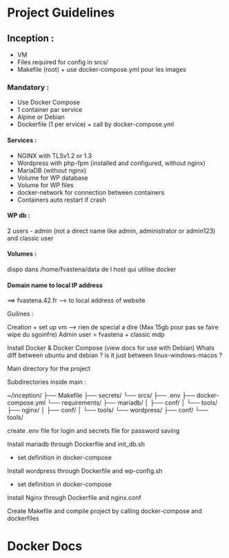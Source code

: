 # Project Guidelines

## Inception : 
- VM 
- Files required for config in srcs/
- Makefile (root) + use docker-compose.yml pour les images

### Mandatory :
- Use Docker Compose
- 1 container par service
- Alpine or Debian 
- Dockerfile (1 per ervice) + call by docker-compose.yml

#### Services : 
- NGINX with TLSv1.2 or 1.3
- Wordpress with php-fpm (installed and configured, without nginx)
- MariaDB (without nginx)
- Volume for WP database
- Volume for WP files
- docker-network for connection between containers
- Containers auto restart if crash

#### WP db  : 
2 users - admin (not a direct name like admin, administrator or admin123) and classic user

#### Volumes : 
dispo dans /home/fvastena/data de l host qui utilise docker

#### Domain name to local IP address
==> fvastena.42.fr --> to local address of website



Guilines  :

Creation + set up vm --> rien de special a dire (Max 15gb pour pas se faire wipe du sgoinfre)
Admin user = fvastena + classic mdp

Install Docker & Docker Compose (view docs for use with Debian)
Whats diff between ubuntu and debian ? is it just between linux-windows-macos ?

Main directory for the project 

Subdirectories inside main :

~/inception/
├── Makefile
├── secrets/
└── srcs/
    ├── .env
    ├── docker-compose.yml
    └── requirements/
        ├── mariadb/
        │   ├── conf/
        │   └── tools/
        ├── nginx/
        │   ├── conf/
        │   └── tools/
        └── wordpress/
            ├── conf/
            └── tools/

create .env file for login and secrets file for password saving

Install mariadb through Dockerfile and init_db.sh
+ set definition in docker-compose

Install wordpress through Dockerfile and wp-config.sh
+ set definition in docker-compose

Install Nginx through Dockerfile and nginx.conf

Create Makefile and compile project by calling docker-compose and dockerfiles



# Docker Docs
